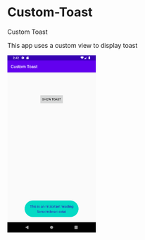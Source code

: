 # Custom-Toast
Custom Toast

This app uses a custom view to display toast


![Screenshot](app/src/main/res/mipmap-mdpi/Screenshot.png)